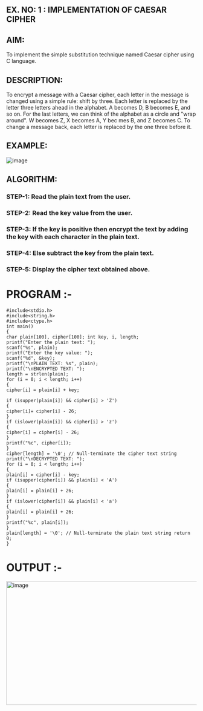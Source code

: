 ## EX. NO: 1 : IMPLEMENTATION OF CAESAR CIPHER
 

## AIM:

To implement the simple substitution technique named Caesar cipher using C language.

## DESCRIPTION:

To encrypt a message with a Caesar cipher, each letter in the message is changed using a simple rule: shift by three. Each letter is replaced by the letter three letters ahead in the alphabet. A becomes D, B becomes E, and so on. For the last letters, we can think of the
alphabet as a circle and "wrap around". W becomes Z, X becomes A, Y bec mes B, and Z
becomes C. To change a message back, each letter is replaced by the one three before it.

## EXAMPLE:



![image](https://github.com/Hemamanigandan/CNS/assets/149653568/eb9c6c43-8c80-4cdd-b9d4-91705a311c79)


## ALGORITHM:

### STEP-1: Read the plain text from the user.
### STEP-2: Read the key value from the user.
### STEP-3: If the key is positive then encrypt the text by adding the key with each character in the plain text.
### STEP-4: Else subtract the key from the plain text.
### STEP-5: Display the cipher text obtained above.


# PROGRAM :-
~~~
#include<stdio.h> 
#include<string.h> 
#include<ctype.h> 
int main() 
{
char plain[100], cipher[100]; int key, i, length;
printf("Enter the plain text: ");
scanf("%s", plain); 
printf("Enter the key value: ");
scanf("%d", &key); 
printf("\nPLAIN TEXT: %s", plain); 
printf("\nENCRYPTED TEXT: ");
length = strlen(plain);
for (i = 0; i < length; i++)
{
cipher[i] = plain[i] + key;

if (isupper(plain[i]) && cipher[i] > 'Z')
{
cipher[i]= cipher[i] - 26;
}
if (islower(plain[i]) && cipher[i] > 'z')
{
cipher[i] = cipher[i] - 26;
}
printf("%c", cipher[i]);
}
cipher[length] = '\0'; // Null-terminate the cipher text string
printf("\nDECRYPTED TEXT: ");
for (i = 0; i < length; i++)
{ 
plain[i] = cipher[i] - key;
if (isupper(cipher[i]) && plain[i] < 'A')
{
plain[i] = plain[i] + 26;
}
if (islower(cipher[i]) && plain[i] < 'a')
{
plain[i] = plain[i] + 26;
}
printf("%c", plain[i]);
}
plain[length] = '\0'; // Null-terminate the plain text string return 0;
}
~~~

# OUTPUT :-
<img width="527" height="327" alt="image" src="https://github.com/user-attachments/assets/968061b4-c349-4742-a9dc-b351b412464f" />

